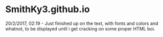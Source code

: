 # SmithKy3.github.io

20/2/2017, 02:19 - Just finished up on the text, with fonts and colors and whatnot, to be displayed until i get cracking
on some proper HTML boi.